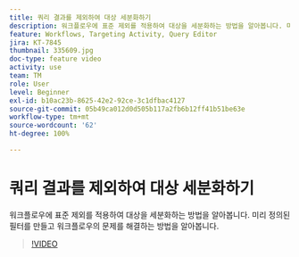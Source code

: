 ```yaml
---
title: 쿼리 결과를 제외하여 대상 세분화하기
description: 워크플로우에 표준 제외를 적용하여 대상을 세분화하는 방법을 알아봅니다. 미리 정의된 필터를 만들고 워크플로우의 문제를 해결하는 방법을 알아봅니다.
feature: Workflows, Targeting Activity, Query Editor
jira: KT-7845
thumbnail: 335609.jpg
doc-type: feature video
activity: use
team: TM
role: User
level: Beginner
exl-id: b10ac23b-8625-42e2-92ce-3c1dfbac4127
source-git-commit: 05b49ca012d0d505b117a2fb6b12ff41b51be63e
workflow-type: tm+mt
source-wordcount: '62'
ht-degree: 100%

---
```


# 쿼리 결과를 제외하여 대상 세분화하기

워크플로우에 표준 제외를 적용하여 대상을 세분화하는 방법을 알아봅니다. 미리 정의된 필터를 만들고 워크플로우의 문제를 해결하는 방법을 알아봅니다.

>[!VIDEO](https://video.tv.adobe.com/v/335609?quality=12&learn=on)
